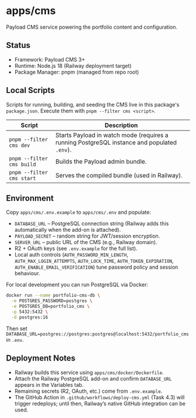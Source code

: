 # apps/cms

Payload CMS service powering the portfolio content and configuration.

## Status

- Framework: Payload CMS 3+
- Runtime: Node.js 18 (Railway deployment target)
- Package Manager: pnpm (managed from repo root)

## Local Scripts

Scripts for running, building, and seeding the CMS live in this package's `package.json`. Execute them with `pnpm --filter cms <script>`.

| Script                    | Description                                                                                 |
| ------------------------- | ------------------------------------------------------------------------------------------- |
| `pnpm --filter cms dev`   | Starts Payload in watch mode (requires a running PostgreSQL instance and populated `.env`). |
| `pnpm --filter cms build` | Builds the Payload admin bundle.                                                            |
| `pnpm --filter cms start` | Serves the compiled bundle (used in Railway).                                               |

## Environment

Copy `apps/cms/.env.example` to `apps/cms/.env` and populate:

- `DATABASE_URL` – PostgreSQL connection string (Railway adds this automatically when the add-on is attached).
- `PAYLOAD_SECRET` – random string for JWT/session encryption.
- `SERVER_URL` – public URL of the CMS (e.g., Railway domain).
- R2 + OAuth keys (see `.env.example` for the full list).
- Local auth controls (`AUTH_PASSWORD_MIN_LENGTH`, `AUTH_MAX_LOGIN_ATTEMPTS`, `AUTH_LOCK_TIME`, `AUTH_TOKEN_EXPIRATION`, `AUTH_ENABLE_EMAIL_VERIFICATION`) tune password policy and session behaviour.

For local development you can run PostgreSQL via Docker:

```bash
docker run --name portfolio-cms-db \
  -e POSTGRES_PASSWORD=postgres \
  -e POSTGRES_DB=portfolio_cms \
  -p 5432:5432 \
  -d postgres:16
```

Then set `DATABASE_URL=postgres://postgres:postgres@localhost:5432/portfolio_cms` in `.env`.

## Deployment Notes

- Railway builds this service using `apps/cms/docker/Dockerfile`.
- Attach the Railway PostgreSQL add-on and confirm `DATABASE_URL` appears in the Variables tab.
- Remaining secrets (R2, OAuth, etc.) come from `.env.example`.
- The GitHub Action in `.github/workflows/deploy-cms.yml` (Task 4.3) will trigger redeploys; until then, Railway’s native GitHub integration can be used.
